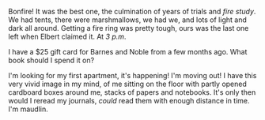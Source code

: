 Bonfire! It was the best one, the culmination of years of trials and <i>fire study</i>. We had tents, there were marshmallows, we had we, and lots of light and dark all around. Getting a fire ring was pretty tough, ours was the last one left when Elbert claimed it. At <i>3 p.m</i>.

I have a $25 gift card for Barnes and Noble from a few months ago. What book should I spend it on?

I'm looking for my first apartment, it's happening! I'm moving out! I have this very vivid image in my mind, of me sitting on the floor with partly opened cardboard boxes around me, stacks of papers and notebooks. It's only then would I reread my journals, <i>could</i> read them with enough distance in time. I'm maudlin.
